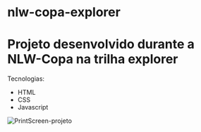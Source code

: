 # nlw-copa-explorer

# Projeto desenvolvido durante a NLW-Copa na trilha explorer
Tecnologias:
- HTML
- CSS
- Javascript

![PrintScreen-projeto](https://user-images.githubusercontent.com/59375331/200187955-8f8f39fc-a6ff-486c-9fd5-2b16759168bf.png)
